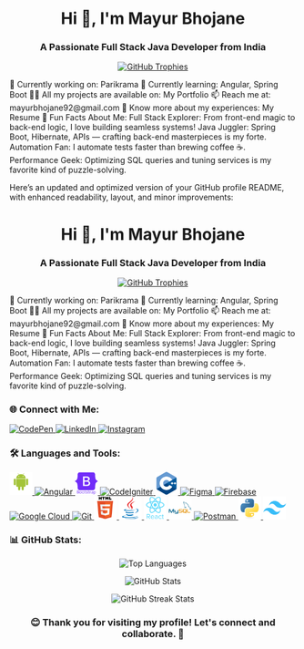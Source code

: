 <h1 align="center">Hi 👋, I'm Mayur Bhojane</h1> <h3 align="center">A Passionate Full Stack Java Developer from India</h3>
<!-- Trophy Section --> <p align="center"> <a href="https://github.com/ryo-ma/github-profile-trophy"> <img src="https://github-profile-trophy.vercel.app/?username=mayurbhojane37&theme=onestar&no-frame=true&row=1&column=7" alt="GitHub Trophies" /> </a> </p>
<!-- Intro Section -->
🔭 Currently working on: Parikrama
🌱 Currently learning: Angular, Spring Boot
👨‍💻 All my projects are available on: My Portfolio
📫 Reach me at: mayurbhojane92@gmail.com
📄 Know more about my experiences: My Resume
<!-- Fun Fact Section -->
🚀 Fun Facts About Me:
Full Stack Explorer: From front-end magic to back-end logic, I love building seamless systems!
Java Juggler: Spring Boot, Hibernate, APIs — crafting back-end masterpieces is my forte.
Automation Fan: I automate tests faster than brewing coffee ☕.
Performance Geek: Optimizing SQL queries and tuning services is my favorite kind of puzzle-solving.

Here’s an updated and optimized version of your GitHub profile README, with enhanced readability, layout, and minor improvements:

<h1 align="center">Hi 👋, I'm Mayur Bhojane</h1> <h3 align="center">A Passionate Full Stack Java Developer from India</h3>
<!-- Trophy Section --> <p align="center"> <a href="https://github.com/ryo-ma/github-profile-trophy"> <img src="https://github-profile-trophy.vercel.app/?username=mayurbhojane37&theme=onestar&no-frame=true&row=1&column=7" alt="GitHub Trophies" /> </a> </p>
<!-- Intro Section -->
🔭 Currently working on: Parikrama
🌱 Currently learning: Angular, Spring Boot
👨‍💻 All my projects are available on: My Portfolio
📫 Reach me at: mayurbhojane92@gmail.com
📄 Know more about my experiences: My Resume
<!-- Fun Fact Section -->
🚀 Fun Facts About Me:
Full Stack Explorer: From front-end magic to back-end logic, I love building seamless systems!
Java Juggler: Spring Boot, Hibernate, APIs — crafting back-end masterpieces is my forte.
Automation Fan: I automate tests faster than brewing coffee ☕.
Performance Geek: Optimizing SQL queries and tuning services is my favorite kind of puzzle-solving.
<!-- Social Links --> <h3 align="left">🌐 Connect with Me:</h3> <p align="left"> <a href="https://codepen.io/mayurbhojane92" target="_blank"> <img src="https://raw.githubusercontent.com/rahuldkjain/github-profile-readme-generator/master/src/images/icons/Social/codepen.svg" alt="CodePen" height="30" width="40" /> </a> <a href="https://linkedin.com/in/mayur-bhojane-477159287" target="_blank"> <img src="https://raw.githubusercontent.com/rahuldkjain/github-profile-readme-generator/master/src/images/icons/Social/linked-in-alt.svg" alt="LinkedIn" height="30" width="40" /> </a> <a href="https://instagram.com/mayurbhojane13" target="_blank"> <img src="https://raw.githubusercontent.com/rahuldkjain/github-profile-readme-generator/master/src/images/icons/Social/instagram.svg" alt="Instagram" height="30" width="40" /> </a> </p>
<!-- Languages and Tools Section --> <h3 align="left">🛠️ Languages and Tools:</h3> <p align="left"> <a href="https://developer.android.com" target="_blank"> <img src="https://raw.githubusercontent.com/devicons/devicon/master/icons/android/android-original-wordmark.svg" alt="Android" width="40" height="40"/> </a> <a href="https://angular.io" target="_blank"> <img src="https://angular.io/assets/images/logos/angular/angular.svg" alt="Angular" width="40" height="40"/> </a> <a href="https://getbootstrap.com" target="_blank"> <img src="https://raw.githubusercontent.com/devicons/devicon/master/icons/bootstrap/bootstrap-plain-wordmark.svg" alt="Bootstrap" width="40" height="40"/> </a> <a href="https://codeigniter.com" target="_blank"> <img src="https://cdn.worldvectorlogo.com/logos/codeigniter.svg" alt="CodeIgniter" width="40" height="40"/> </a> <a href="https://www.w3schools.com/cpp/" target="_blank"> <img src="https://raw.githubusercontent.com/devicons/devicon/master/icons/cplusplus/cplusplus-original.svg" alt="C++" width="40" height="40"/> </a> <a href="https://www.figma.com/" target="_blank"> <img src="https://www.vectorlogo.zone/logos/figma/figma-icon.svg" alt="Figma" width="40" height="40"/> </a> <a href="https://firebase.google.com/" target="_blank"> <img src="https://www.vectorlogo.zone/logos/firebase/firebase-icon.svg" alt="Firebase" width="40" height="40"/> </a> <a href="https://cloud.google.com" target="_blank"> <img src="https://www.vectorlogo.zone/logos/google_cloud/google_cloud-icon.svg" alt="Google Cloud" width="40" height="40"/> </a> <a href="https://git-scm.com/" target="_blank"> <img src="https://www.vectorlogo.zone/logos/git-scm/git-scm-icon.svg" alt="Git" width="40" height="40"/> </a> <a href="https://www.w3.org/html/" target="_blank"> <img src="https://raw.githubusercontent.com/devicons/devicon/master/icons/html5/html5-original-wordmark.svg" alt="HTML5" width="40" height="40"/> </a> <a href="https://www.java.com" target="_blank"> <img src="https://raw.githubusercontent.com/devicons/devicon/master/icons/java/java-original.svg" alt="Java" width="40" height="40"/> </a> <a href="https://reactjs.org/" target="_blank"> <img src="https://raw.githubusercontent.com/devicons/devicon/master/icons/react/react-original-wordmark.svg" alt="React" width="40" height="40"/> </a> <a href="https://www.mysql.com/" target="_blank"> <img src="https://raw.githubusercontent.com/devicons/devicon/master/icons/mysql/mysql-original-wordmark.svg" alt="MySQL" width="40" height="40"/> </a> <a href="https://postman.com" target="_blank"> <img src="https://www.vectorlogo.zone/logos/getpostman/getpostman-icon.svg" alt="Postman" width="40" height="40"/> </a> <a href="https://www.python.org" target="_blank"> <img src="https://raw.githubusercontent.com/devicons/devicon/master/icons/python/python-original.svg" alt="Python" width="40" height="40"/> </a> <a href="https://tailwindcss.com/" target="_blank"> <img src="https://raw.githubusercontent.com/devicons/devicon/master/icons/tailwindcss/tailwindcss-plain.svg" alt="TailwindCSS" width="40" height="40"/> </a> </p>
<!-- Stats Section --> <h3 align="left">📊 GitHub Stats:</h3> <p align="center"> <img src="https://github-readme-stats.vercel.app/api/top-langs?username=mayurbhojane37&show_icons=true&locale=en&layout=compact" alt="Top Languages" /> </p> <p align="center"> <img src="https://github-readme-stats.vercel.app/api?username=mayurbhojane37&show_icons=true&locale=en" alt="GitHub Stats" /> </p> <p align="center"> <img src="https://github-readme-streak-stats.herokuapp.com/?user=mayurbhojane37&" alt="GitHub Streak Stats" /> </p>
<h3 align="center">😊 Thank you for visiting my profile! Let's connect and collaborate. 🚀</h3>
